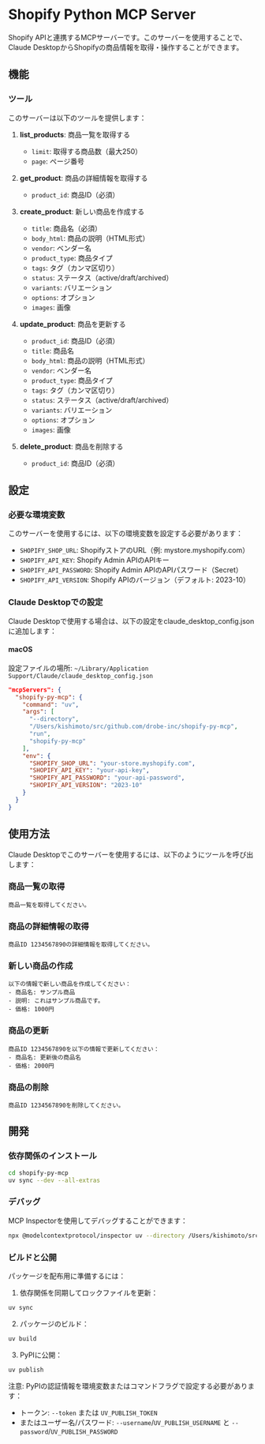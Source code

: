 # Shopify Python MCP Server

Shopify APIと連携するMCPサーバーです。このサーバーを使用することで、Claude DesktopからShopifyの商品情報を取得・操作することができます。

## 機能

### ツール

このサーバーは以下のツールを提供します：

1. **list_products**: 商品一覧を取得する
   - `limit`: 取得する商品数（最大250）
   - `page`: ページ番号

2. **get_product**: 商品の詳細情報を取得する
   - `product_id`: 商品ID（必須）

3. **create_product**: 新しい商品を作成する
   - `title`: 商品名（必須）
   - `body_html`: 商品の説明（HTML形式）
   - `vendor`: ベンダー名
   - `product_type`: 商品タイプ
   - `tags`: タグ（カンマ区切り）
   - `status`: ステータス（active/draft/archived）
   - `variants`: バリエーション
   - `options`: オプション
   - `images`: 画像

4. **update_product**: 商品を更新する
   - `product_id`: 商品ID（必須）
   - `title`: 商品名
   - `body_html`: 商品の説明（HTML形式）
   - `vendor`: ベンダー名
   - `product_type`: 商品タイプ
   - `tags`: タグ（カンマ区切り）
   - `status`: ステータス（active/draft/archived）
   - `variants`: バリエーション
   - `options`: オプション
   - `images`: 画像

5. **delete_product**: 商品を削除する
   - `product_id`: 商品ID（必須）

## 設定

### 必要な環境変数

このサーバーを使用するには、以下の環境変数を設定する必要があります：

- `SHOPIFY_SHOP_URL`: ShopifyストアのURL（例: mystore.myshopify.com）
- `SHOPIFY_API_KEY`: Shopify Admin APIのAPIキー
- `SHOPIFY_API_PASSWORD`: Shopify Admin APIのAPIパスワード（Secret）
- `SHOPIFY_API_VERSION`: Shopify APIのバージョン（デフォルト: 2023-10）

### Claude Desktopでの設定

Claude Desktopで使用する場合は、以下の設定をclaude_desktop_config.jsonに追加します：

#### macOS
設定ファイルの場所: `~/Library/Application Support/Claude/claude_desktop_config.json`

```json
"mcpServers": {
  "shopify-py-mcp": {
    "command": "uv",
    "args": [
      "--directory",
      "/Users/kishimoto/src/github.com/drobe-inc/shopify-py-mcp",
      "run",
      "shopify-py-mcp"
    ],
    "env": {
      "SHOPIFY_SHOP_URL": "your-store.myshopify.com",
      "SHOPIFY_API_KEY": "your-api-key",
      "SHOPIFY_API_PASSWORD": "your-api-password",
      "SHOPIFY_API_VERSION": "2023-10"
    }
  }
}
```

## 使用方法

Claude Desktopでこのサーバーを使用するには、以下のようにツールを呼び出します：

### 商品一覧の取得

```
商品一覧を取得してください。
```

### 商品の詳細情報の取得

```
商品ID 1234567890の詳細情報を取得してください。
```

### 新しい商品の作成

```
以下の情報で新しい商品を作成してください：
- 商品名: サンプル商品
- 説明: これはサンプル商品です。
- 価格: 1000円
```

### 商品の更新

```
商品ID 1234567890を以下の情報で更新してください：
- 商品名: 更新後の商品名
- 価格: 2000円
```

### 商品の削除

```
商品ID 1234567890を削除してください。
```

## 開発

### 依存関係のインストール

```bash
cd shopify-py-mcp
uv sync --dev --all-extras
```

### デバッグ

MCP Inspectorを使用してデバッグすることができます：

```bash
npx @modelcontextprotocol/inspector uv --directory /Users/kishimoto/src/github.com/drobe-inc/shopify-py-mcp run shopify-py-mcp
```

### ビルドと公開

パッケージを配布用に準備するには：

1. 依存関係を同期してロックファイルを更新：
```bash
uv sync
```

2. パッケージのビルド：
```bash
uv build
```

3. PyPIに公開：
```bash
uv publish
```

注意: PyPIの認証情報を環境変数またはコマンドフラグで設定する必要があります：
- トークン: `--token` または `UV_PUBLISH_TOKEN`
- またはユーザー名/パスワード: `--username`/`UV_PUBLISH_USERNAME` と `--password`/`UV_PUBLISH_PASSWORD`